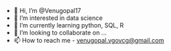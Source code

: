 - 👋 Hi, I’m @Venugopal17
- 👀 I’m interested in data science
- 🌱 I’m currently learning python, SQL, R
- 💞️ I’m looking to collaborate on ...
- 📫 How to reach me - venugopal.vgovcg@gmail.com

<!---
Venugopal17/Venugopal17 is a ✨ special ✨ repository because its `README.md` (this file) appears on your GitHub profile.
You can click the Preview link to take a look at your changes.
--->
